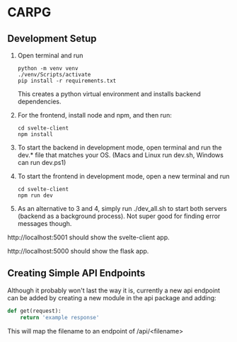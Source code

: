 # CARPG

## Development Setup
1. Open terminal and run
    ```
    python -m venv venv
    ./venv/Scripts/activate
    pip install -r requirements.txt
    ```
    This creates a python virtual environment and installs backend dependencies.

2. For the frontend, install node and npm, and then run:
    ```
    cd svelte-client
    npm install
    ```

3. To start the backend in development mode, open terminal and run the dev.* file that matches your OS. (Macs and Linux run dev.sh, Windows can run dev.ps1)

4. To start the frontend in development mode, open a new terminal and run
    ```
    cd svelte-client
    npm run dev
    ```

5. As an alternative to 3 and 4, simply run ./dev_all.sh to start both servers (backend as a background process). Not super good for finding error messages though.

http://localhost:5001 should show the svelte-client app.

http://localhost:5000 should show the flask app.

## Creating Simple API Endpoints
Although it probably won't last the way it is, 
currently a new api endpoint can be added by
creating a new module in the api package and 
adding:
```python
def get(request):
    return 'example response'
```
This will map the filename to an endpoint of
/api/\<filename\>